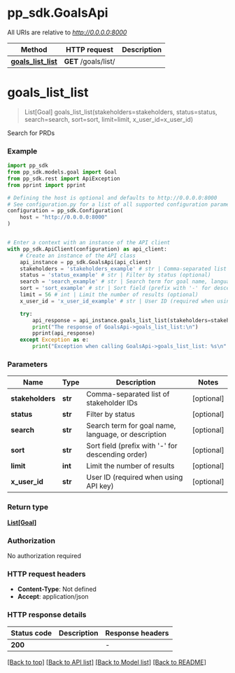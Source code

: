 # pp_sdk.GoalsApi

All URIs are relative to *http://0.0.0.0:8000*

Method | HTTP request | Description
------------- | ------------- | -------------
[**goals_list_list**](GoalsApi.md#goals_list_list) | **GET** /goals/list/ | 


# **goals_list_list**
> List[Goal] goals_list_list(stakeholders=stakeholders, status=status, search=search, sort=sort, limit=limit, x_user_id=x_user_id)



Search for PRDs

### Example


```python
import pp_sdk
from pp_sdk.models.goal import Goal
from pp_sdk.rest import ApiException
from pprint import pprint

# Defining the host is optional and defaults to http://0.0.0.0:8000
# See configuration.py for a list of all supported configuration parameters.
configuration = pp_sdk.Configuration(
    host = "http://0.0.0.0:8000"
)


# Enter a context with an instance of the API client
with pp_sdk.ApiClient(configuration) as api_client:
    # Create an instance of the API class
    api_instance = pp_sdk.GoalsApi(api_client)
    stakeholders = 'stakeholders_example' # str | Comma-separated list of stakeholder IDs (optional)
    status = 'status_example' # str | Filter by status (optional)
    search = 'search_example' # str | Search term for goal name, language, or description (optional)
    sort = 'sort_example' # str | Sort field (prefix with '-' for descending order) (optional)
    limit = 56 # int | Limit the number of results (optional)
    x_user_id = 'x_user_id_example' # str | User ID (required when using API key) (optional)

    try:
        api_response = api_instance.goals_list_list(stakeholders=stakeholders, status=status, search=search, sort=sort, limit=limit, x_user_id=x_user_id)
        print("The response of GoalsApi->goals_list_list:\n")
        pprint(api_response)
    except Exception as e:
        print("Exception when calling GoalsApi->goals_list_list: %s\n" % e)
```



### Parameters


Name | Type | Description  | Notes
------------- | ------------- | ------------- | -------------
 **stakeholders** | **str**| Comma-separated list of stakeholder IDs | [optional] 
 **status** | **str**| Filter by status | [optional] 
 **search** | **str**| Search term for goal name, language, or description | [optional] 
 **sort** | **str**| Sort field (prefix with &#39;-&#39; for descending order) | [optional] 
 **limit** | **int**| Limit the number of results | [optional] 
 **x_user_id** | **str**| User ID (required when using API key) | [optional] 

### Return type

[**List[Goal]**](Goal.md)

### Authorization

No authorization required

### HTTP request headers

 - **Content-Type**: Not defined
 - **Accept**: application/json

### HTTP response details

| Status code | Description | Response headers |
|-------------|-------------|------------------|
**200** |  |  -  |

[[Back to top]](#) [[Back to API list]](../README.md#documentation-for-api-endpoints) [[Back to Model list]](../README.md#documentation-for-models) [[Back to README]](../README.md)

